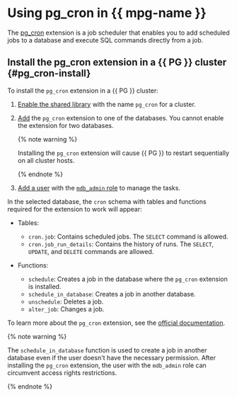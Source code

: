 # Using pg_cron in {{ mpg-name }}

The [pg_cron](https://github.com/citusdata/pg_cron) extension is a job scheduler that enables you to add scheduled jobs to a database and execute SQL commands directly from a job.

## Install the pg_cron extension in a {{ PG }} cluster {#pg_cron-install}

To install the `pg_cron` extension in a {{ PG }} cluster:

1. [Enable the shared library](./cluster-extensions.md#libraries-connection) with the name `pg_cron` for a cluster.
1. [Add](./cluster-extensions.md#update-extensions) the `pg_cron` extension to one of the databases. You cannot enable the extension for two databases.

   {% note warning %}

   Installing the `pg_cron` extension will cause {{ PG }} to restart sequentially on all cluster hosts.

   {% endnote %}

1. [Add a user](../grant.md#grant-privilege) with the [`mdb_admin` role](../../concepts/roles.md#mdb-admin) to manage the tasks.

In the selected database, the `cron` schema with tables and functions required for the extension to work will appear:

* Tables:

   * `cron.job`: Contains scheduled jobs. The `SELECT` command is allowed.
   * `cron.job_run_details`: Contains the history of runs. The `SELECT`, `UPDATE`, and `DELETE` commands are allowed.

* Functions:

   * `schedule`: Creates a job in the database where the `pg_cron` extension is installed.
   * `schedule_in_database`: Creates a job in another database.
   * `unschedule`: Deletes a job.
   * `alter_job`: Changes a job.

To learn more about the `pg_cron` extension, see the [official documentation](https://github.com/citusdata/pg_cron).

{% note warning %}

The `schedule_in_database` function is used to create a job in another database even if the user doesn't have the necessary permission. After installing the `pg_cron` extension, the user with the `mdb_admin` role can circumvent access rights restrictions.

{% endnote %}

